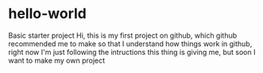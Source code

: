 # hello-world
Basic starter project
Hi, this is my first project on github, which github recommended me to make so that I understand how things work in github, right now I'm just following the intructions this thing is giving me, but soon I want to make my own project
